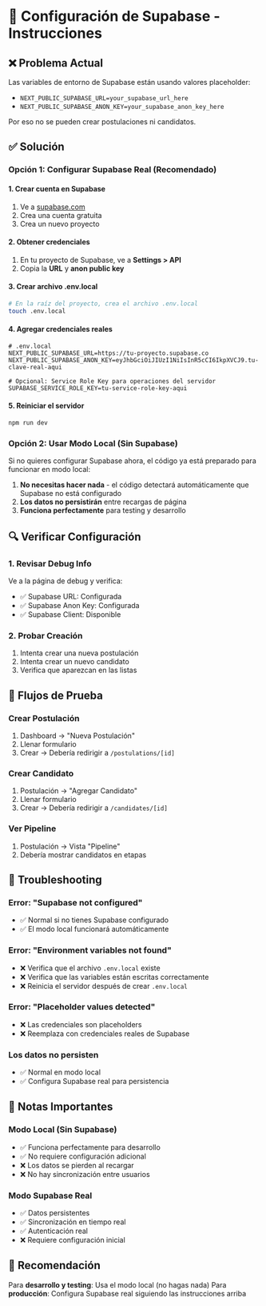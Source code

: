 # 🔧 Configuración de Supabase - Instrucciones

## ❌ Problema Actual

Las variables de entorno de Supabase están usando valores placeholder:
- `NEXT_PUBLIC_SUPABASE_URL=your_supabase_url_here`
- `NEXT_PUBLIC_SUPABASE_ANON_KEY=your_supabase_anon_key_here`

Por eso no se pueden crear postulaciones ni candidatos.

## ✅ Solución

### Opción 1: Configurar Supabase Real (Recomendado)

#### 1. Crear cuenta en Supabase
1. Ve a [supabase.com](https://supabase.com)
2. Crea una cuenta gratuita
3. Crea un nuevo proyecto

#### 2. Obtener credenciales
1. En tu proyecto de Supabase, ve a **Settings > API**
2. Copia la **URL** y **anon public key**

#### 3. Crear archivo .env.local
```bash
# En la raíz del proyecto, crea el archivo .env.local
touch .env.local
```

#### 4. Agregar credenciales reales
```env
# .env.local
NEXT_PUBLIC_SUPABASE_URL=https://tu-proyecto.supabase.co
NEXT_PUBLIC_SUPABASE_ANON_KEY=eyJhbGciOiJIUzI1NiIsInR5cCI6IkpXVCJ9.tu-clave-real-aqui

# Opcional: Service Role Key para operaciones del servidor
SUPABASE_SERVICE_ROLE_KEY=tu-service-role-key-aqui
```

#### 5. Reiniciar el servidor
```bash
npm run dev
```

### Opción 2: Usar Modo Local (Sin Supabase)

Si no quieres configurar Supabase ahora, el código ya está preparado para funcionar en modo local:

1. **No necesitas hacer nada** - el código detectará automáticamente que Supabase no está configurado
2. **Los datos no persistirán** entre recargas de página
3. **Funciona perfectamente** para testing y desarrollo

## 🔍 Verificar Configuración

### 1. Revisar Debug Info
Ve a la página de debug y verifica:
- ✅ Supabase URL: Configurada
- ✅ Supabase Anon Key: Configurada
- ✅ Supabase Client: Disponible

### 2. Probar Creación
1. Intenta crear una nueva postulación
2. Intenta crear un nuevo candidato
3. Verifica que aparezcan en las listas

## 🚀 Flujos de Prueba

### Crear Postulación
1. Dashboard → "Nueva Postulación"
2. Llenar formulario
3. Crear → Debería redirigir a `/postulations/[id]`

### Crear Candidato
1. Postulación → "Agregar Candidato"
2. Llenar formulario
3. Crear → Debería redirigir a `/candidates/[id]`

### Ver Pipeline
1. Postulación → Vista "Pipeline"
2. Debería mostrar candidatos en etapas

## 🐛 Troubleshooting

### Error: "Supabase not configured"
- ✅ Normal si no tienes Supabase configurado
- ✅ El modo local funcionará automáticamente

### Error: "Environment variables not found"
- ❌ Verifica que el archivo `.env.local` existe
- ❌ Verifica que las variables están escritas correctamente
- ❌ Reinicia el servidor después de crear `.env.local`

### Error: "Placeholder values detected"
- ❌ Las credenciales son placeholders
- ❌ Reemplaza con credenciales reales de Supabase

### Los datos no persisten
- ✅ Normal en modo local
- ✅ Configura Supabase real para persistencia

## 📝 Notas Importantes

### Modo Local (Sin Supabase)
- ✅ Funciona perfectamente para desarrollo
- ✅ No requiere configuración adicional
- ❌ Los datos se pierden al recargar
- ❌ No hay sincronización entre usuarios

### Modo Supabase Real
- ✅ Datos persistentes
- ✅ Sincronización en tiempo real
- ✅ Autenticación real
- ❌ Requiere configuración inicial

## 🎯 Recomendación

Para **desarrollo y testing**: Usa el modo local (no hagas nada)
Para **producción**: Configura Supabase real siguiendo las instrucciones arriba
